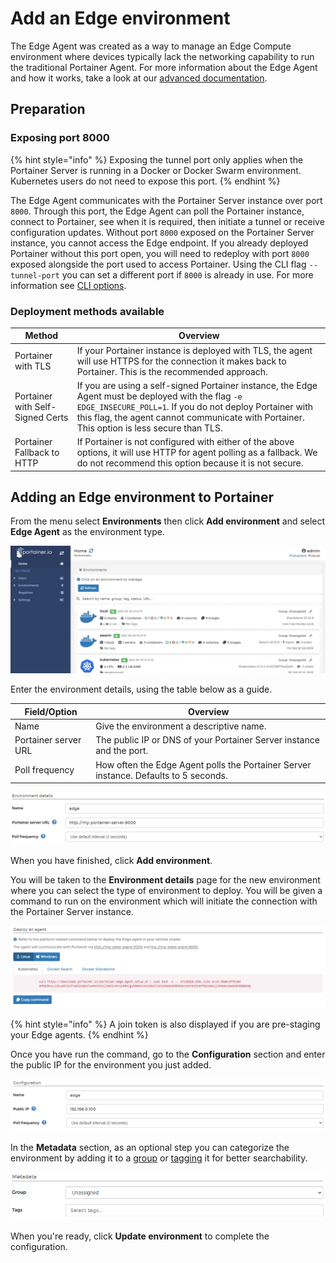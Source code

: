 # Add an Edge environment

The Edge Agent was created as a way to manage an Edge Compute environment where devices typically lack the networking capability to run the traditional Portainer Agent. For more information about the Edge Agent and how it works, take a look at our [advanced documentation](../../../advanced/edge-agent.md).

## Preparation

### Exposing port 8000

{% hint style="info" %}
Exposing the tunnel port only applies when the Portainer Server is running in a Docker or Docker Swarm environment. Kubernetes users do not need to expose this port.
{% endhint %}

The Edge Agent communicates with the Portainer Server instance over port `8000`. Through this port, the Edge Agent can poll the Portainer instance, connect to Portainer, see when it is required, then initiate a tunnel or receive configuration updates. Without port `8000` exposed on the Portainer Server instance, you cannot access the Edge endpoint. If you already deployed Portainer without this port open, you will need to redeploy with port `8000` exposed alongside the port used to access Portainer. Using the CLI flag `--tunnel-port` you can set a different port if `8000` is already in use. For more information see [CLI options](../../../advanced/cli.md).

### Deployment methods available

| Method                           | Overview                                                                                                                                                                                                                                                     |
| -------------------------------- | ------------------------------------------------------------------------------------------------------------------------------------------------------------------------------------------------------------------------------------------------------------ |
| Portainer with TLS               | If your Portainer instance is deployed with TLS, the agent will use HTTPS for the connection it makes back to Portainer. This is the recommended approach.                                                                                                   |
| Portainer with Self-Signed Certs | If you are using a self-signed Portainer instance, the Edge Agent must be deployed with the flag `-e EDGE_INSECURE_POLL=1`. If you do not deploy Portainer with this flag, the agent cannot communicate with Portainer. This option is less secure than TLS. |
| Portainer Fallback to HTTP       | If Portainer is not configured with either of the above options, it will use HTTP for agent polling as a fallback. We do not recommend this option because it is not secure.                                                                                 |

## Adding an Edge environment to Portainer

From the menu select **Environments** then click **Add environment** and select **Edge Agent** as the environment type.

![](../../../.gitbook/assets/2.9-environments-add-edge-1.gif)

Enter the environment details, using the table below as a guide.&#x20;

| Field/Option         | Overview                                                                             |
| -------------------- | ------------------------------------------------------------------------------------ |
| Name                 | Give the environment a descriptive name.                                             |
| Portainer server URL | The public IP or DNS of your Portainer Server instance and the port.                 |
| Poll frequency       | How often the Edge Agent polls the Portainer Server instance. Defaults to 5 seconds. |

![](../../../.gitbook/assets/endpoints-add-edge-2.png)

When you have finished, click **Add environment**.

You will be taken to the **Environment details** page for the new environment where you can select the type of environment to deploy. You will be given a command to run on the environment which will initiate the connection with the Portainer Server instance.

![](../../../.gitbook/assets/endpoints-add-edge-3.png)

{% hint style="info" %}
A join token is also displayed if you are pre-staging your Edge agents.
{% endhint %}

Once you have run the command, go to the **Configuration** section and enter the public IP for the environment you just added.

![](../../../.gitbook/assets/endpoints-add-edge-4.png)

In the **Metadata** section, as an optional step you can categorize the environment by adding it to a [group](../groups.md) or  [tagging](../tags.md) it for better searchability.

![](../../../.gitbook/assets/install-agent-swarm-linux-4.png)

When you're ready, click **Update environment** to complete the configuration.
